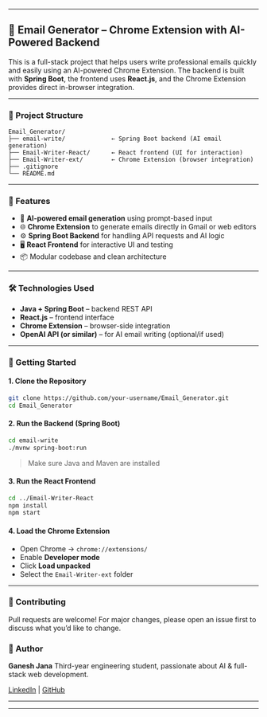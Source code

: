 

---

## 📧 Email Generator – Chrome Extension with AI-Powered Backend

This is a full-stack project that helps users write professional emails quickly and easily using an AI-powered Chrome Extension. The backend is built with **Spring Boot**, the frontend uses **React.js**, and the Chrome Extension provides direct in-browser integration.

---

### 📁 Project Structure

```
Email_Generator/
├── email-write/             ← Spring Boot backend (AI email generation)
├── Email-Writer-React/      ← React frontend (UI for interaction)
├── Email-Writer-ext/        ← Chrome Extension (browser integration)
├── .gitignore
└── README.md
```

---

### 🚀 Features

* 🧠 **AI-powered email generation** using prompt-based input
* 🌐 **Chrome Extension** to generate emails directly in Gmail or web editors
* ⚙️ **Spring Boot Backend** for handling API requests and AI logic
* 🖥️ **React Frontend** for interactive UI and testing
* 📦 Modular codebase and clean architecture

---

### 🛠️ Technologies Used

* **Java + Spring Boot** – backend REST API
* **React.js** – frontend interface
* **Chrome Extension** – browser-side integration
* **OpenAI API (or similar)** – for AI email writing (optional/if used)

---

### 🔧 Getting Started

#### 1. Clone the Repository

```bash
git clone https://github.com/your-username/Email_Generator.git
cd Email_Generator
```

#### 2. Run the Backend (Spring Boot)

```bash
cd email-write
./mvnw spring-boot:run
```

> Make sure Java and Maven are installed

#### 3. Run the React Frontend

```bash
cd ../Email-Writer-React
npm install
npm start
```

#### 4. Load the Chrome Extension

* Open Chrome → `chrome://extensions/`
* Enable **Developer mode**
* Click **Load unpacked**
* Select the `Email-Writer-ext` folder

---


### 🤝 Contributing

Pull requests are welcome! For major changes, please open an issue first to discuss what you’d like to change.


### 👤 Author

**Ganesh Jana**
Third-year engineering student, passionate about AI & full-stack web development.

[LinkedIn](#) | [GitHub](https://github.com/your-username)

---


---

